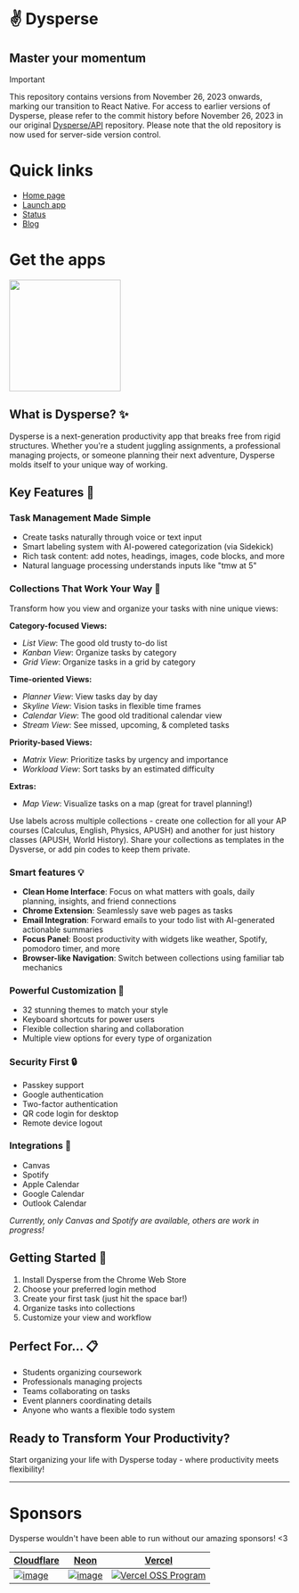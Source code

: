 # ✌️ Dysperse

## Master your momentum

> [!IMPORTANT]  
> This repository contains versions from November 26, 2023 onwards, marking our transition to React Native. For access to earlier versions of Dysperse, please refer to the commit history before November 26, 2023 in our original [Dysperse/API](https://github.com/Dysperse/API) repository. Please note that the old repository is now used for server-side version control.

# **Quick links**

- [Home page](https://dysperse.com)
- [Launch app](https://go.dysperse.com)
- [Status](https://status.dysperse.com)
- [Blog](https://blog.dysperse.com)

# **Get the apps**

<a href="https://apps.microsoft.com/detail/9nsp138m4cx6?mode=direct">
	<img src="https://get.microsoft.com/images/en-us%20dark.svg" width="200"/>
</a>

<br />

## What is Dysperse? ✨

Dysperse is a next-generation productivity app that breaks free from rigid structures. Whether you're a student juggling assignments, a professional managing projects, or someone planning their next adventure, Dysperse molds itself to your unique way of working.

## Key Features 🌟

### Task Management Made Simple

- Create tasks naturally through voice or text input
- Smart labeling system with AI-powered categorization (via Sidekick)
- Rich task content: add notes, headings, images, code blocks, and more
- Natural language processing understands inputs like "tmw at 5"

### Collections That Work Your Way 🎯

Transform how you view and organize your tasks with nine unique views:

**Category-focused Views:**

- _List View_: The good old trusty to-do list
- _Kanban View_: Organize tasks by category
- _Grid View_: Organize tasks in a grid by category

**Time-oriented Views:**

- _Planner View_: View tasks day by day
- _Skyline View_: Vision tasks in flexible time frames
- _Calendar View_: The good old traditional calendar view
- _Stream View_: See missed, upcoming, & completed tasks

**Priority-based Views:**

- _Matrix View_: Prioritize tasks by urgency and importance
- _Workload View_: Sort tasks by an estimated difficulty

**Extras:**

- _Map View_: Visualize tasks on a map (great for travel planning!)

Use labels across multiple collections - create one collection for all your AP courses (Calculus, English, Physics, APUSH) and another for just history classes (APUSH, World History). Share your collections as templates in the Dysverse, or add pin codes to keep them private.

### Smart features 💡

- **Clean Home Interface**: Focus on what matters with goals, daily planning, insights, and friend connections
- **Chrome Extension**: Seamlessly save web pages as tasks
- **Email Integration**: Forward emails to your todo list with AI-generated actionable summaries
- **Focus Panel**: Boost productivity with widgets like weather, Spotify, pomodoro timer, and more
- **Browser-like Navigation**: Switch between collections using familiar tab mechanics

### Powerful Customization 🎨

- 32 stunning themes to match your style
- Keyboard shortcuts for power users
- Flexible collection sharing and collaboration
- Multiple view options for every type of organization

### Security First 🔒

- Passkey support
- Google authentication
- Two-factor authentication
- QR code login for desktop
- Remote device logout

### Integrations 🔄

- Canvas
- Spotify
- Apple Calendar
- Google Calendar
- Outlook Calendar

_Currently, only Canvas and Spotify are available, others are work in progress!_

## Getting Started 🏁

1. Install Dysperse from the Chrome Web Store
2. Choose your preferred login method
3. Create your first task (just hit the space bar!)
4. Organize tasks into collections
5. Customize your view and workflow

## Perfect For... 📋

- Students organizing coursework
- Professionals managing projects
- Teams collaborating on tasks
- Event planners coordinating details
- Anyone who wants a flexible todo system

## Ready to Transform Your Productivity?

Start organizing your life with Dysperse today - where productivity meets flexibility!

---

# Sponsors

Dysperse wouldn't have been able to run without our amazing sponsors! <3

| [Cloudflare](https://cloudflare.com/?utm_source=dysperse)                                            | [Neon](https://neon.tech?utm_source=dysperse)                                             | [Vercel](https://vercel.com/oss?utm_source=dysperse.com)                                             |
| ---------------------------------------------------------------------------------------------------- | ----------------------------------------------------------------------------------------- | ---------------------------------------------------------------------------------------------------- |
| [![image](https://dysperse.com/sponsors/cloudflare.svg)](https://cloudflare.com?utm_source=dysperse) | [![image](https://dysperse.com/sponsors/neon.svg)](https://neon.tech?utm_source=dysperse) | [![Vercel OSS Program](https://vercel.com/oss/program-badge.svg)](https://vercel.com/oss?utm_source=dysperse.com) 

